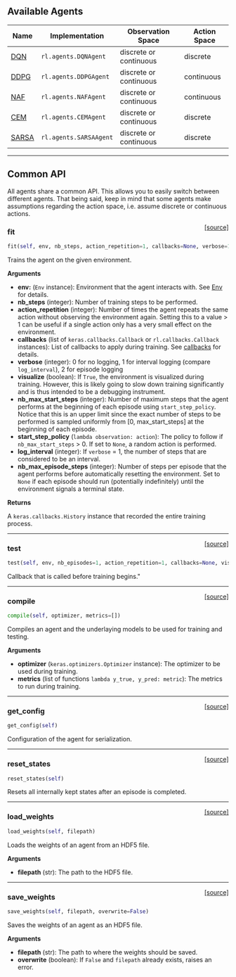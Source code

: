 ## Available Agents

| Name                   | Implementation         | Observation Space  | Action Space   | 
| ---------------------- |------------------------| -------------------| ---------------|
| [DQN](/agents/dqn)     | `rl.agents.DQNAgent`   | discrete or continuous | discrete   | 
| [DDPG](/agents/ddpg)   | `rl.agents.DDPGAgent`  | discrete or continuous | continuous | 
| [NAF](/agents/naf)     | `rl.agents.NAFAgent`   | discrete or continuous | continuous |
| [CEM](/agents/cem)     | `rl.agents.CEMAgent`   | discrete or continuous | discrete   |
| [SARSA](/agents/sarsa) | `rl.agents.SARSAAgent` | discrete or continuous | discrete   | 

---

## Common API

All agents share a common API. This allows you to easily switch between different agents.
That being said, keep in mind that some agents make assumptions regarding the action space, i.e. assume discrete
or continuous actions.

<span style="float:right;">[[source]](https://github.com/keras-rl/keras-rl/blob/master/rl/core.py#L44)</span>

### fit


```python
fit(self, env, nb_steps, action_repetition=1, callbacks=None, verbose=1, visualize=False, nb_max_start_steps=0, start_step_policy=None, log_interval=10000, nb_max_episode_steps=None)
```


Trains the agent on the given environment.

__Arguments__

- __env:__ (`Env` instance): Environment that the agent interacts with. See [Env](#env) for details.
- __nb_steps__ (integer): Number of training steps to be performed.
- __action_repetition__ (integer): Number of times the agent repeats the same action without
	observing the environment again. Setting this to a value > 1 can be useful
	if a single action only has a very small effect on the environment.
- __callbacks__ (list of `keras.callbacks.Callback` or `rl.callbacks.Callback` instances):
	List of callbacks to apply during training. See [callbacks](/callbacks) for details.
- __verbose__ (integer): 0 for no logging, 1 for interval logging (compare `log_interval`), 2 for episode logging
- __visualize__ (boolean): If `True`, the environment is visualized during training. However,
	this is likely going to slow down training significantly and is thus intended to be
	a debugging instrument.
- __nb_max_start_steps__ (integer): Number of maximum steps that the agent performs at the beginning
	of each episode using `start_step_policy`. Notice that this is an upper limit since
	the exact number of steps to be performed is sampled uniformly from [0, max_start_steps]
	at the beginning of each episode.
- __start_step_policy__ (`lambda observation: action`): The policy
	to follow if `nb_max_start_steps` > 0. If set to `None`, a random action is performed.
- __log_interval__ (integer): If `verbose` = 1, the number of steps that are considered to be an interval.
- __nb_max_episode_steps__ (integer): Number of steps per episode that the agent performs before
	automatically resetting the environment. Set to `None` if each episode should run
	(potentially indefinitely) until the environment signals a terminal state.

__Returns__

A `keras.callbacks.History` instance that recorded the entire training process.

----

<span style="float:right;">[[source]](https://github.com/keras-rl/keras-rl/blob/master/rl/core.py#L231)</span>

### test


```python
test(self, env, nb_episodes=1, action_repetition=1, callbacks=None, visualize=True, nb_max_episode_steps=None, nb_max_start_steps=0, start_step_policy=None, verbose=1)
```


Callback that is called before training begins."

----

<span style="float:right;">[[source]](https://github.com/keras-rl/keras-rl/blob/master/rl/core.py#L391)</span>

### compile


```python
compile(self, optimizer, metrics=[])
```


Compiles an agent and the underlaying models to be used for training and testing.

__Arguments__

- __optimizer__ (`keras.optimizers.Optimizer` instance): The optimizer to be used during training.
- __metrics__ (list of functions `lambda y_true, y_pred: metric`): The metrics to run during training.

----

<span style="float:right;">[[source]](https://github.com/keras-rl/keras-rl/blob/master/rl/core.py#L39)</span>

### get_config


```python
get_config(self)
```


Configuration of the agent for serialization.

----

<span style="float:right;">[[source]](https://github.com/keras-rl/keras-rl/blob/master/rl/core.py#L364)</span>

### reset_states


```python
reset_states(self)
```


Resets all internally kept states after an episode is completed.

----

<span style="float:right;">[[source]](https://github.com/keras-rl/keras-rl/blob/master/rl/core.py#L400)</span>

### load_weights


```python
load_weights(self, filepath)
```


Loads the weights of an agent from an HDF5 file.

__Arguments__

- __filepath__ (str): The path to the HDF5 file.

----

<span style="float:right;">[[source]](https://github.com/keras-rl/keras-rl/blob/master/rl/core.py#L408)</span>

### save_weights


```python
save_weights(self, filepath, overwrite=False)
```


Saves the weights of an agent as an HDF5 file.

__Arguments__

- __filepath__ (str): The path to where the weights should be saved.
- __overwrite__ (boolean): If `False` and `filepath` already exists, raises an error.

